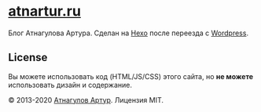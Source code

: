 # [atnartur.ru](http://atnartur.ru)

Блог Атнагулова Артура. Сделан на [Hexo](https://hexo.io/) после переезда с [Wordpress](http://wordpress.org/).

## License

Вы можете использовать код (HTML/JS/CSS) этого сайта, но **не можете** использовать дизайн и содержание.

&copy; 2013-2020 [Атнагулов Артур](http://i.atnartur.ru). Лицензия MIT.

